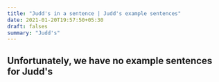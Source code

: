```yaml
---
title: "Judd's in a sentence | Judd's example sentences"
date: 2021-01-20T19:57:50+05:30
draft: falses
summary: "Judd's"
---
```

## Unfortunately, we have no example sentences for Judd's                 
